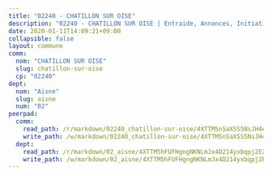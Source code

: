 ```yaml
---
title: "02240 - CHATILLON SUR OISE"
description: "02240 - CHATILLON SUR OISE | Entraide, Annonces, Initiatives"
date: 2020-01-11T14:09:21+09:00
collapsible: false
layout: commune
comm:
  nom: "CHATILLON SUR OISE"
  slug: chatillon-sur-oise
  cp: "02240"
dept:
  nom: "Aisne"
  slug: aisne
  num: "02"
peerpad:
  comm:
    read_path: /r/markdown/02240_chatillon-sur-oise/4XTTM5nSaXSS5NsJH4edTkL7Mhf8ZBk7qFqoRQjWTRb9bBrnm
    write_path: /w/markdown/02240_chatillon-sur-oise/4XTTM5nSaXSS5NsJH4edTkL7Mhf8ZBk7qFqoRQjWTRb9bBrnm-K3TgTrKmydbRfezshMSSzTYN4YpzFgyNYPB6xCRGyitCv3WBzj4NqCBehFRwvHkFLJHTCtQBHwSWjki25sxye6PwgRk7obeu8Qi1ecAwLGvjtLrwtaQfbUriFjkN28ekkY6UYNaV
  dept:
    read_path: /r/markdown/02_aisne/4XTTM5hFUFHgngNKNLmJx4D214yxbqpj2EXK5CBjZ5LZF3zAf
    write_path: /w/markdown/02_aisne/4XTTM5hFUFHgngNKNLmJx4D214yxbqpj2EXK5CBjZ5LZF3zAf-K3TgUfAP6D753WPagZBnpcFgyCUpnZXNhrQsKU6J8qon6wxmFCHD5kB3GMzCYyJmAGHN58p9qgKDhnEgSAuHEK3wjVXSJoUkHyn6Vb7T2aNZ2y6ez5BMkQCEQxoUkfyK9J3TXU3M
---
```


